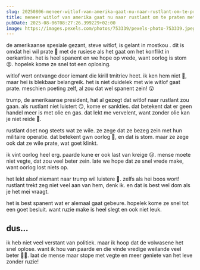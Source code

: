 ```yaml
---
slug: 20250806-meneer-witlof-van-amerika-gaat-nu-naar-rustlant-om-te-praten-met-poeting-meschien
title: meneer witlof van amerika gaat nu naar rustlant om te praten met poeting meschien
pubDate: 2025-08-06T08:27:26.399229+02:00
image: https://images.pexels.com/photos/753339/pexels-photo-753339.jpeg
---
```

de amerikaanse spesiale gezant, steve witlof, is gelant in mostkou . dit is omdat hei wil prate 🤔 met de rusiese als het gaat om het konflikt in oerkantine. het is heel spanent en we hope op vrede, want oorlog is stom 😡. hopelek kome ze snel tot een oplosing.

witlof wert ontvange door iemant die kirill tmitriev heet. ik ken hem niet 🤷, maar hei is blekbaar belangreik. het is niet duidelek met wie witlof gaat prate. meschien poeting zelf, al zou dat wel spanent zein! 😲

trump, de amerikaanse president, hat al gezegt dat witlof naar rustlant zou gaan. als rustlant niet luistert 😏, kome er sankties. dat betekent dat er geen handel meer is met olie en gas. dat lekt me vervelent, want zonder olie kan je niet reide 🚗.

rustlant doet nog steets wat ze wile. ze zege dat ze bezeg zein met hun militaire operatie. dat betekent gwn oorlog 🛑, en dat is stom. maar ze zege ook dat ze wile prate, wat goet klinkt.

ik vint oorlog heel erg. paarde kune er ook last van kreige 😢. mense moete niet vegte, dat zou veel beter zein. late we hope dat ze snel vrede make, want oorlog lost niets op.

het lekt alsof niemant naar trump wil luistere 😤. zelfs als hei boos wort! rustlant trekt zeg niet veel aan van hem, denk ik. en dat is best wel dom als je het mei vraagt.

het is best spanent wat er alemaal gaat gebeure. hopelek kome ze snel tot een goet besluit. want ruzie make is heel slegt en ook niet leuk.

## dus...

ik heb niet veel verstant van politiek. maar ik hoop dat de volwasene het snel oplose. want ik hou van paarde en die vinde vredige weilande veel beter 🌼🐴. laat de mense maar stope met vegte en meer geniete van het leve zonder ruzie!
